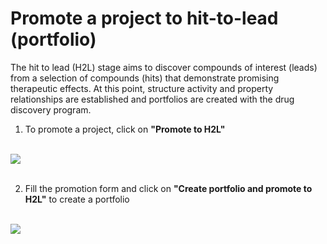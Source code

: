 # Promote a project to hit-to-lead (portfolio)

The hit to lead (H2L) stage aims to discover compounds of interest (leads) from a selection of compounds (hits) that demonstrate promising therapeutic effects. At this point, structure activity and property relationships are established and portfolios are created with the drug discovery program.

1. To promote a project, click on **"Promote to H2L"**

<br />
<img src="/daikon/img/UserGuide/H2L/PromoteToH2L.png" />
<br />
<br />

2. Fill the promotion form and click on **"Create portfolio and promote to H2L"** to create a portfolio

<br />
<img src="/daikon/img/UserGuide/H2L/H2LForm.png" />
<br />
<br />